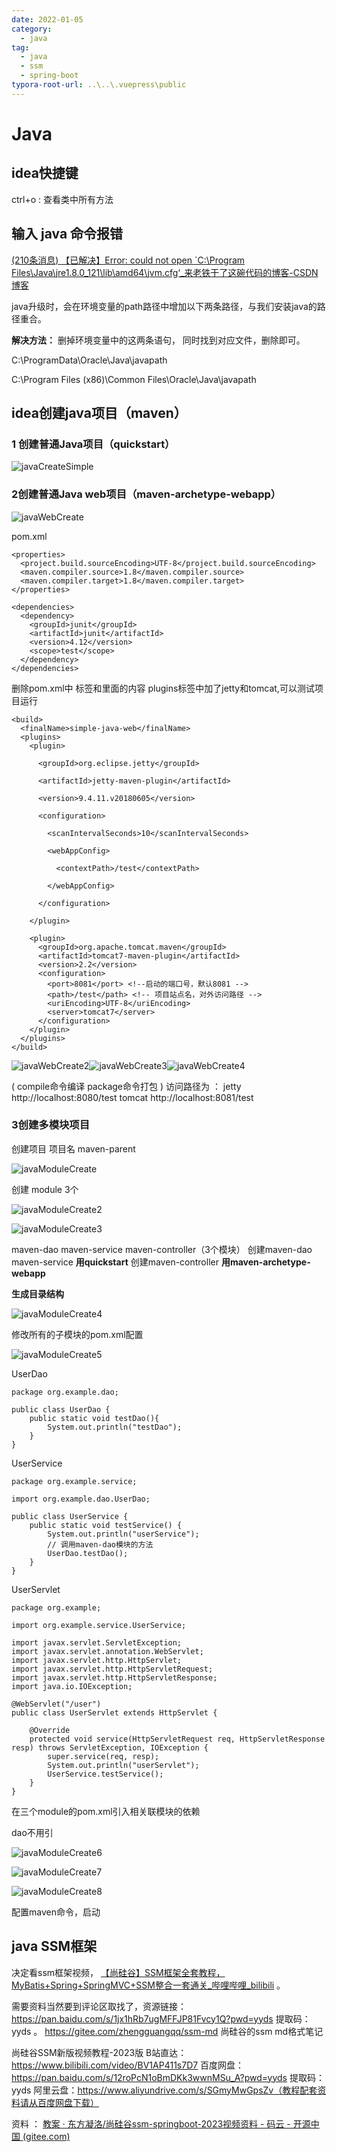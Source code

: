 ```yaml
---
date: 2022-01-05
category:
  - java
tag:
  - java
  - ssm
  - spring-boot
typora-root-url: ..\..\.vuepress\public
---
```


# Java

## idea快捷键

ctrl+o :  查看类中所有方法

## 输入 java 命令报错

 [(210条消息) 【已解决】Error: could not open `C:\Program Files\Java\jre1.8.0_121\lib\amd64\jvm.cfg‘_来老铁干了这碗代码的博客-CSDN博客](https://blog.csdn.net/weixin_43899069/article/details/115796539) 

java升级时，会在环境变量的path路径中增加以下两条路径，与我们安装java的路径重合。

**解决方法：**
删掉环境变量中的这两条语句， 同时找到对应文件，删除即可。

C:\ProgramData\Oracle\Java\javapath

C:\Program Files (x86)\Common Files\Oracle\Java\javapath

## **idea创建java项目（maven）** 

### **1 创建普通Java项目（quickstart）** 

![javaCreateSimple](/javaCreateSimple.png)

### 2创建普通Java web项目（maven-archetype-webapp） 

![javaWebCreate](/javaWebCreate.png)



 pom.xml 

```
<properties>
  <project.build.sourceEncoding>UTF-8</project.build.sourceEncoding>
  <maven.compiler.source>1.8</maven.compiler.source>
  <maven.compiler.target>1.8</maven.compiler.target>
</properties>

<dependencies>
  <dependency>
    <groupId>junit</groupId>
    <artifactId>junit</artifactId>
    <version>4.12</version>
    <scope>test</scope>
  </dependency>
</dependencies>
```

 删除pom.xml中  <pluginManagement></pluginManagement>  标签和里面的内容
plugins标签中加了jetty和tomcat,可以测试项目运行 

```
<build>
  <finalName>simple-java-web</finalName>
  <plugins>
    <plugin>

      <groupId>org.eclipse.jetty</groupId>

      <artifactId>jetty-maven-plugin</artifactId>

      <version>9.4.11.v20180605</version>

      <configuration>

        <scanIntervalSeconds>10</scanIntervalSeconds>

        <webAppConfig>

          <contextPath>/test</contextPath>

        </webAppConfig>

      </configuration>

    </plugin>

    <plugin>
      <groupId>org.apache.tomcat.maven</groupId>
      <artifactId>tomcat7-maven-plugin</artifactId>
      <version>2.2</version>
      <configuration>
        <port>8081</port> <!--启动的端口号，默认8081 -->
        <path>/test</path> <!-- 项目站点名，对外访问路径 -->
        <uriEncoding>UTF-8</uriEncoding>
        <server>tomcat7</server>
      </configuration>
    </plugin>
  </plugins>
</build>
```

![javaWebCreate2](/javaWebCreate2.png)![javaWebCreate3](/javaWebCreate3.png)![javaWebCreate4](/javaWebCreate4.png)



 (   compile命令编译   package命令打包   )
访问路径为 ：
jetty   http://localhost:8080/test
 tomcat    http://localhost:8081/test 



### **3创建多模块项目** 

 创建项目  项目名 maven-parent 



![javaModuleCreate](/javaModuleCreate.png)

 创建 module  3个 



![javaModuleCreate2](/javaModuleCreate2.png)

![javaModuleCreate3](/javaModuleCreate3.png)

 maven-dao     maven-service     maven-controller（3个模块）
创建maven-dao   maven-service    **用quickstart**
创建maven-controller **用maven-archetype-webapp** 

 **生成目录结构** 

![javaModuleCreate4](/javaModuleCreate4.png)

 修改所有的子模块的pom.xml配置 

![javaModuleCreate5](/javaModuleCreate5.png)

UserDao

```
package org.example.dao;

public class UserDao {
    public static void testDao(){
        System.out.println("testDao");
    }
}
```

 UserService 

```
package org.example.service;

import org.example.dao.UserDao;

public class UserService {
    public static void testService() {
        System.out.println("userService");
        // 调用maven-dao模块的方法
        UserDao.testDao();
    }
}
```

 UserServlet 

```
package org.example;

import org.example.service.UserService;

import javax.servlet.ServletException;
import javax.servlet.annotation.WebServlet;
import javax.servlet.http.HttpServlet;
import javax.servlet.http.HttpServletRequest;
import javax.servlet.http.HttpServletResponse;
import java.io.IOException;

@WebServlet("/user")
public class UserServlet extends HttpServlet {

    @Override
    protected void service(HttpServletRequest req, HttpServletResponse resp) throws ServletException, IOException {
        super.service(req, resp);
        System.out.println("userServlet");
        UserService.testService();
    }
}
```




在三个module的pom.xml引入相关联模块的依赖

dao不用引  

![javaModuleCreate6](/javaModuleCreate6.png)

![javaModuleCreate7](/javaModuleCreate7.png)

![javaModuleCreate8](/javaModuleCreate8.png)

 配置maven命令，启动 



## java SSM框架

决定看ssm框架视频， [【尚硅谷】SSM框架全套教程，MyBatis+Spring+SpringMVC+SSM整合一套通关_哔哩哔哩_bilibili](https://www.bilibili.com/video/BV1Ya411S7aT/?spm_id_from=333.337.search-card.all.click&vd_source=f25f5a8d75a3a60d5a288f726803ec11) 。

 需要资料当然要到评论区取找了，资源链接：https://pan.baidu.com/s/1jx1hRb7ugMFFJP81Fvcy1Q?pwd=yyds 提取码：yyds 。     https://gitee.com/zhengguangqq/ssm-md   尚硅谷的ssm md格式笔记 



尚硅谷SSM新版视频教程-2023版
B站直达：https://www.bilibili.com/video/BV1AP411s7D7
百度网盘：https://pan.baidu.com/s/12roPcN1oBmDKk3wwnMSu_A?pwd=yyds 提取码：yyds
阿里云盘：https://www.aliyundrive.com/s/SGmyMwGpsZv（教程配套资料请从百度网盘下载）

资料 ： [教案 · 东方凝洛/尚硅谷ssm-springboot-2023视频资料 - 码云 - 开源中国 (gitee.com)](https://gitee.com/fankozhang/ssm/tree/master/教案) 